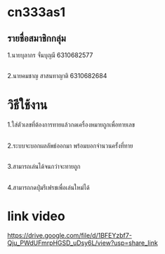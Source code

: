 # cn333as1

## รายชื่อสมาชิกกลุ่ม

1.นายบุลากร จั่นบุญมี 6310682577
##
2.นายคมชาญ สาสนทาญาติ 6310682684

# วิธีใช้งาน

1.ใส่ตัวเลขที่ต้องการทายแล้วกดเครื่องหมายถูกเพื่อทายเลข
##
2.ระบบจะบอกผลลัพธ์ออกมา พร้อมบอกจำนวนครั้งที่ทาย
##
3.สามารถเล่นได้จนกว่าจะทายถูก
##
4.สามารถกดปุ่มรีเฟรชเพื่อเล่นใหม่ได้

# link video
https://drive.google.com/file/d/1BFEYzbf7-Qju_PWdUFmrpHGSD_uDsy6L/view?usp=share_link
